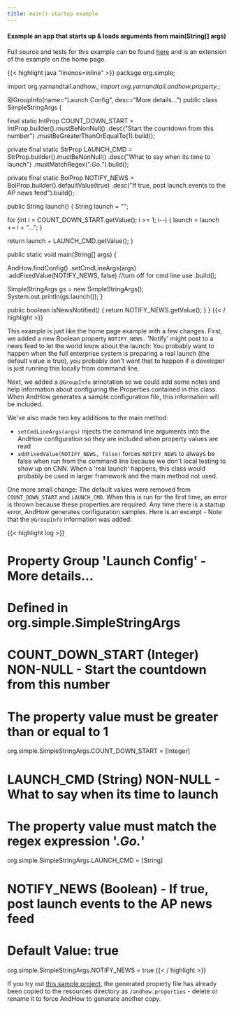 ```yaml
---
title: main() startup example
---  
```


#### Example an app that starts up & loads arguments from main(String[] args)  

Full source and tests for this example can be found 
[here](https://github.com/eeverman/andhow-samples/tree/master/simple-using-string-args) and is an extension of the 
example on the home page.  

{{< highlight java "linenos=inline" >}}
package org.simple;

import org.yarnandtail.andhow.*;
import org.yarnandtail.andhow.property.*;

@GroupInfo(name="Launch Config", desc="More details...")
public class SimpleStringArgs {
  
 final static IntProp COUNT_DOWN_START = IntProp.builder().mustBeNonNull()
   .desc("Start the countdown from this number")
   .mustBeGreaterThanOrEqualTo(1).build();
 
 private final static StrProp LAUNCH_CMD = StrProp.builder().mustBeNonNull()
   .desc("What to say when its time to launch")
   .mustMatchRegex(".*Go.*").build();
 
 private final static BolProp NOTIFY_NEWS = BolProp.builder().defaultValue(true)
   .desc("If true, post launch events to the AP news feed").build();
 
 public String launch() {
  String launch = "";
  
  for (int i = COUNT_DOWN_START.getValue(); i >= 1; i--) {
   launch = launch += i + "...";
  }
  
  return launch + LAUNCH_CMD.getValue();
 }
 
 public static void main(String[] args) {
  
  AndHow.findConfig()
    .setCmdLineArgs(args)
    .addFixedValue(NOTIFY_NEWS, false) //turn off for cmd line use
    .build();
  
  SimpleStringArgs gs = new SimpleStringArgs();
  System.out.println(gs.launch());
 }
 
 public boolean isNewsNotified() { return NOTIFY_NEWS.getValue(); }
}
{{< / highlight >}}

This example is just like the home page example with a few changes. First, we added a new Boolean property 
`NOTIFY_NEWS.` 'Notify' might post to a news feed to let the world know about the launch: You probably want to happen 
when the full enterprise system is preparing a real launch (the default value is true), you probably don't want that to 
happen if a developer is just running this locally from command line.

Next, we added a `@GroupInfo` annotation so we could add some notes and help information about configuring the 
Properties contained in this class.  When AndHow generates a sample configuration file, this information will be 
included.

We've also made two key additions to the main method:  
 - `setCmdLineArgs(args)` injects the command line arguments into the AndHow configuration so they are included when 
 property values are read
 - `addFixedValue(NOTIFY_NEWS, false)` forces `NOTIFY_NEWS` to always be false when run from the command line because 
 we don't local testing to show up on CNN. When a 'real launch' happens, this class would probably be used in larger 
 framework and the main method not used.

One more small change: The default values were removed from `COUNT_DOWN_START` and `LAUNCH_CMD`. When this is run for 
the first time, an error is thrown because these properties are required. Any time there is a startup error, AndHow 
generates configuration samples. Here is an excerpt - Note that the `@GroupInfo` information was added:

{{< highlight log >}}
# ##########################################################################################
# Property Group 'Launch Config' - More details...
#   Defined in org.simple.SimpleStringArgs

# 
# COUNT_DOWN_START (Integer) NON-NULL - Start the countdown from this number
# The property value must be greater than or equal to 1
org.simple.SimpleStringArgs.COUNT_DOWN_START = [Integer]

# 
# LAUNCH_CMD (String) NON-NULL - What to say when its time to launch
# The property value must match the regex expression '.*Go.*'
org.simple.SimpleStringArgs.LAUNCH_CMD = [String]

# 
# NOTIFY_NEWS (Boolean)  - If true, post launch events to the AP news feed
# Default Value: true
org.simple.SimpleStringArgs.NOTIFY_NEWS = true
{{< / highlight >}}

If you try out [this sample project](https://github.com/eeverman/andhow-samples/tree/master/simple-using-string-args), 
the generated property file has already been copied to the resources directory as `/andhow.properties` - delete or 
rename it to force AndHow to generate another copy.